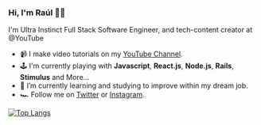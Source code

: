 ### Hi, I'm Raúl 👋🏼

I'm Ultra Instinct Full Stack Software Engineer, and tech-content creator at @YouTube

- 📹  I make video tutorials on my [YouTube Channel](https://www.youtube.com/channel/UC07xim4Gg8kOk3uZwMrGNeQ).
- 🕹️  I'm currently playing with **Javascript**, **React.js**, **Node.js**, **Rails**, **Stimulus** and More...
- 🌱  I’m currently learning and studying to improve within my dream job.
- 🏎️  Follow me on [Twitter](https://twitter.com/ZRaulPalacios) or [Instagram](https://www.instagram.com/raul_palacioz).

[![Top Langs](https://github-readme-stats.vercel.app/api/top-langs/?username=rulpalacios&hide=html,css,vue)](https://github.com/anuraghazra/github-readme-stats)

